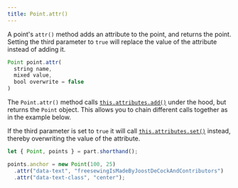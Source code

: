 ```yaml
---
title: Point.attr()
---
```


A point's `attr()` method adds an attribute to the point, and returns the point. Setting the third parameter
to `true` will replace the value of the attribute instead of adding it.

```js
Point point.attr(
  string name, 
  mixed value, 
  bool overwrite = false
)
```

The `Point.attr()` method calls [`this.attributes.add()`](/reference/api/attributes/add/) under the hood, but returns the `Point` object.
This allows you to chain different calls together as in the example below.

If the third parameter is set to `true` it will call [`this.attributes.set()`](/reference/api/attributes/set/) instead, thereby overwriting the value of the attribute.

<Example
  part="point_attr"
  caption="An example of the Point.attr() method"
/>

```js
let { Point, points } = part.shorthand();

points.anchor = new Point(100, 25)
  .attr("data-text", "freesewingIsMadeByJoostDeCockAndContributors")
  .attr("data-text-class", "center");
```
